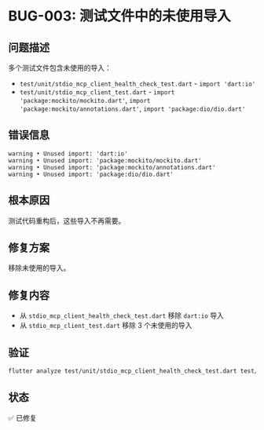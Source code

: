 # BUG-003: 测试文件中的未使用导入

## 问题描述
多个测试文件包含未使用的导入：
- `test/unit/stdio_mcp_client_health_check_test.dart` - `import 'dart:io'`
- `test/unit/stdio_mcp_client_test.dart` - `import 'package:mockito/mockito.dart'`, `import 'package:mockito/annotations.dart'`, `import 'package:dio/dio.dart'`

## 错误信息
```
warning • Unused import: 'dart:io'
warning • Unused import: 'package:mockito/mockito.dart'
warning • Unused import: 'package:mockito/annotations.dart'
warning • Unused import: 'package:dio/dio.dart'
```

## 根本原因
测试代码重构后，这些导入不再需要。

## 修复方案
移除未使用的导入。

## 修复内容
- 从 `stdio_mcp_client_health_check_test.dart` 移除 `dart:io` 导入
- 从 `stdio_mcp_client_test.dart` 移除 3 个未使用的导入

## 验证
```bash
flutter analyze test/unit/stdio_mcp_client_health_check_test.dart test/unit/stdio_mcp_client_test.dart
```

## 状态
✅ 已修复
